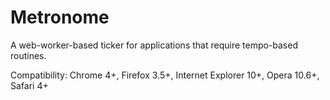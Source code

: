 # Metronome
A web-worker-based ticker for applications that require tempo-based routines.

Compatibility: Chrome 4+, Firefox 3.5+, Internet Explorer 10+, Opera 10.6+, Safari 4+